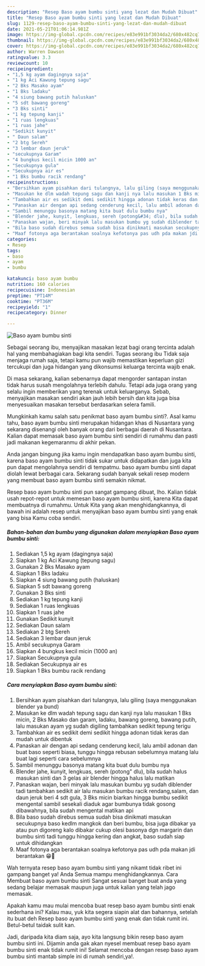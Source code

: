 ```yaml
---
description: "Resep Baso ayam bumbu sinti yang lezat dan Mudah Dibuat"
title: "Resep Baso ayam bumbu sinti yang lezat dan Mudah Dibuat"
slug: 1129-resep-baso-ayam-bumbu-sinti-yang-lezat-dan-mudah-dibuat
date: 2021-05-21T01:06:14.981Z
image: https://img-global.cpcdn.com/recipes/e83e991bf3034da2/680x482cq70/baso-ayam-bumbu-sinti-foto-resep-utama.jpg
thumbnail: https://img-global.cpcdn.com/recipes/e83e991bf3034da2/680x482cq70/baso-ayam-bumbu-sinti-foto-resep-utama.jpg
cover: https://img-global.cpcdn.com/recipes/e83e991bf3034da2/680x482cq70/baso-ayam-bumbu-sinti-foto-resep-utama.jpg
author: Warren Dawson
ratingvalue: 3.3
reviewcount: 10
recipeingredient:
- "1,5 kg ayam dagingnya saja"
- "1 kg Aci Kawung tepung sagu"
- "2 Bks Masako ayam"
- "1 Bks ladaku"
- "4 siung bawang putih haluskan"
- "5 sdt bawang goreng"
- "3 Bks sinti"
- "1 kg tepung kanji"
- "1 ruas lengkuas"
- "1 ruas jahe"
- "Sedikit kunyit"
- " Daun salam"
- "2 btg Sereh"
- "3 lembar daun jeruk"
- "secukupnya Garam"
- "4 bungkus kecil micin 1000 an"
- "Secukupnya gula"
- "Secukupnya air es"
- "1 Bks bumbu racik rendang"
recipeinstructions:
- "Bersihkan ayam pisahkan dari tulangnya, lalu giling (saya menggunakan blender ya bund)"
- "Masukan ke dlm wadah tepung sagu dan kanji nya lalu masukan 1 Bks micin, 2 Bks Masako dan garam, ladaku, bawang goreng, bawang putih, lalu masukan ayam yg sudah digiling tambahkan sedikit tepung terigu"
- "Tambahkan air es sedikit demi sedikit hingga adonan tidak keras dan mudah untuk dibentuk"
- "Panaskan air dengan api sedang cenderung kecil, lalu ambil adonan dan buat baso seperti biasa, tunggu hingga rebusan sebelumnya matang lalu buat lagi seperti cara sebelumnya"
- "Sambil menunggu basonya matang kita buat dulu bumbu nya"
- "Blender jahe, kunyit, lengkuas, sereh (potong&#34; dlu), bila sudah halus masukan sinti dan 3 gelas air blender hingga halus lalu matikan"
- "Panaskan wajan, beri minyak lalu masukan bumbu yg sudah diblender tadi tambahkan sedikit air lalu masukan bumbu racik rendang,salam, dan daun jeruk beri 4 sdt gula, 3 Bks micin biarkan hingga bumbu sedikit mengental sambil sesekali diaduk agar bumbunya tidak gosong dibawahnya, bila sudah mengental matikan api"
- "Bila baso sudah direbus semua sudah bisa dinikmati masukan secukupnya baso kedlm mangkok dan beri bumbu, bisa juga dibakar ya atau pun digoreng kalo dibakar cukup olesi basonya dgn margarin dan bumbu sinti tadi tunggu hingga kering dan angkat, baso sudah siap untuk dihidangkan"
- "Maaf fotonya aga berantakan soalnya kefotonya pas udh pda makan jdi berantakan 😁🤦"
categories:
- Resep
tags:
- baso
- ayam
- bumbu

katakunci: baso ayam bumbu 
nutrition: 160 calories
recipecuisine: Indonesian
preptime: "PT14M"
cooktime: "PT36M"
recipeyield: "1"
recipecategory: Dinner

---
```



![Baso ayam bumbu sinti](https://img-global.cpcdn.com/recipes/e83e991bf3034da2/680x482cq70/baso-ayam-bumbu-sinti-foto-resep-utama.jpg)

Sebagai seorang ibu, menyajikan masakan lezat bagi orang tercinta adalah hal yang membahagiakan bagi kita sendiri. Tugas seorang ibu Tidak saja menjaga rumah saja, tetapi kamu pun wajib memastikan keperluan gizi tercukupi dan juga hidangan yang dikonsumsi keluarga tercinta wajib enak.

Di masa  sekarang, kalian sebenarnya dapat mengorder santapan instan tidak harus susah mengolahnya terlebih dahulu. Tetapi ada juga orang yang selalu ingin memberikan yang terenak untuk keluarganya. Sebab, menyajikan masakan sendiri akan jauh lebih bersih dan kita juga bisa menyesuaikan masakan tersebut berdasarkan selera famili. 



Mungkinkah kamu salah satu penikmat baso ayam bumbu sinti?. Asal kamu tahu, baso ayam bumbu sinti merupakan hidangan khas di Nusantara yang sekarang disenangi oleh banyak orang dari berbagai daerah di Nusantara. Kalian dapat memasak baso ayam bumbu sinti sendiri di rumahmu dan pasti jadi makanan kegemaranmu di akhir pekan.

Anda jangan bingung jika kamu ingin mendapatkan baso ayam bumbu sinti, karena baso ayam bumbu sinti tidak sukar untuk didapatkan dan juga kita pun dapat mengolahnya sendiri di tempatmu. baso ayam bumbu sinti dapat diolah lewat berbagai cara. Sekarang sudah banyak sekali resep modern yang membuat baso ayam bumbu sinti semakin nikmat.

Resep baso ayam bumbu sinti pun sangat gampang dibuat, lho. Kalian tidak usah repot-repot untuk memesan baso ayam bumbu sinti, karena Kita dapat membuatnya di rumahmu. Untuk Kita yang akan menghidangkannya, di bawah ini adalah resep untuk menyajikan baso ayam bumbu sinti yang enak yang bisa Kamu coba sendiri.

<!--inarticleads1-->

##### Bahan-bahan dan bumbu yang digunakan dalam menyiapkan Baso ayam bumbu sinti:

1. Sediakan 1,5 kg ayam (dagingnya saja)
1. Siapkan 1 kg Aci Kawung (tepung sagu)
1. Gunakan 2 Bks Masako ayam
1. Siapkan 1 Bks ladaku
1. Siapkan 4 siung bawang putih (haluskan)
1. Siapkan 5 sdt bawang goreng
1. Gunakan 3 Bks sinti
1. Sediakan 1 kg tepung kanji
1. Sediakan 1 ruas lengkuas
1. Siapkan 1 ruas jahe
1. Gunakan Sedikit kunyit
1. Sediakan  Daun salam
1. Sediakan 2 btg Sereh
1. Sediakan 3 lembar daun jeruk
1. Ambil secukupnya Garam
1. Siapkan 4 bungkus kecil micin (1000 an)
1. Siapkan Secukupnya gula
1. Sediakan Secukupnya air es
1. Siapkan 1 Bks bumbu racik rendang




<!--inarticleads2-->

##### Cara menyiapkan Baso ayam bumbu sinti:

1. Bersihkan ayam pisahkan dari tulangnya, lalu giling (saya menggunakan blender ya bund)
1. Masukan ke dlm wadah tepung sagu dan kanji nya lalu masukan 1 Bks micin, 2 Bks Masako dan garam, ladaku, bawang goreng, bawang putih, lalu masukan ayam yg sudah digiling tambahkan sedikit tepung terigu
1. Tambahkan air es sedikit demi sedikit hingga adonan tidak keras dan mudah untuk dibentuk
1. Panaskan air dengan api sedang cenderung kecil, lalu ambil adonan dan buat baso seperti biasa, tunggu hingga rebusan sebelumnya matang lalu buat lagi seperti cara sebelumnya
1. Sambil menunggu basonya matang kita buat dulu bumbu nya
1. Blender jahe, kunyit, lengkuas, sereh (potong&#34; dlu), bila sudah halus masukan sinti dan 3 gelas air blender hingga halus lalu matikan
1. Panaskan wajan, beri minyak lalu masukan bumbu yg sudah diblender tadi tambahkan sedikit air lalu masukan bumbu racik rendang,salam, dan daun jeruk beri 4 sdt gula, 3 Bks micin biarkan hingga bumbu sedikit mengental sambil sesekali diaduk agar bumbunya tidak gosong dibawahnya, bila sudah mengental matikan api
1. Bila baso sudah direbus semua sudah bisa dinikmati masukan secukupnya baso kedlm mangkok dan beri bumbu, bisa juga dibakar ya atau pun digoreng kalo dibakar cukup olesi basonya dgn margarin dan bumbu sinti tadi tunggu hingga kering dan angkat, baso sudah siap untuk dihidangkan
1. Maaf fotonya aga berantakan soalnya kefotonya pas udh pda makan jdi berantakan 😁🤦




Wah ternyata resep baso ayam bumbu sinti yang nikamt tidak ribet ini gampang banget ya! Anda Semua mampu menghidangkannya. Cara Membuat baso ayam bumbu sinti Sangat sesuai banget buat anda yang sedang belajar memasak maupun juga untuk kalian yang telah jago memasak.

Apakah kamu mau mulai mencoba buat resep baso ayam bumbu sinti enak sederhana ini? Kalau mau, yuk kita segera siapin alat dan bahannya, setelah itu buat deh Resep baso ayam bumbu sinti yang enak dan tidak rumit ini. Betul-betul taidak sulit kan. 

Jadi, daripada kita diam saja, ayo kita langsung bikin resep baso ayam bumbu sinti ini. Dijamin anda gak akan nyesel membuat resep baso ayam bumbu sinti enak tidak rumit ini! Selamat mencoba dengan resep baso ayam bumbu sinti mantab simple ini di rumah sendiri,ya!.

